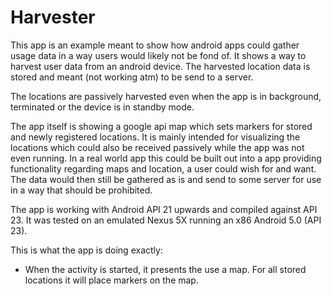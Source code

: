 # Harvester

This app is an example meant to show how android apps could gather usage data in a way users would likely not be fond of. It shows a way to harvest user data from an android device. The harvested location data is stored and meant (not working atm) to be send to a server.

The locations are passively harvested even when the app is in background, terminated or the device is in standby mode. 

The app itself is showing a google api map which sets markers for stored and newly registered locations. It is mainly intended for visualizing the locations which could also be received passively while the app was not even running. In a real world app this could be built out into a app providing functionality regarding maps and location, a user could wish for and want. The data would then still be gathered as is and send to some server for use in a way that should be prohibited. 

The app is working with Android API 21 upwards and compiled against API 23. It was tested on an emulated Nexus 5X running an x86 Android 5.0 (API 23).

This is what the app is doing exactly:
- When the activity is started, it presents the use a map. For all stored locations it will place markers on the map.


